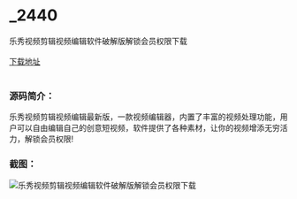 # _2440
乐秀视频剪辑视频编辑软件破解版解锁会员权限下载
<br/></br>
[下载地址](https://www.uuid2.com/2440.html "下载地址")
<br/></br>
<h3>源码简介：</h3>
<p>乐秀视频剪辑视频编辑最新版，一款视频编辑器，内置了丰富的视频处理功能，用户可以自由编辑自己的创意短视频，软件提供了各种素材，让你的视频增添无穷活力，解锁会员权限!<p>
<h3>截图：</h3>
<img src="https://www.uuid2.com/wp-content/uploads/img/202107/bd49f69571.jpg" alt="乐秀视频剪辑视频编辑软件破解版解锁会员权限下载">
